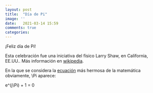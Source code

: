 ```yaml
---
layout: post
title:  "Día de Pi"
image: ''
date:   2021-03-14 15:59
comments: true
categories: 
---
```


¡Feliz día de Pi!

Esta celebración fue una iniciativa del físico Larry Shaw, en California, EE.UU.. Más información en
[wikipedia](https://en.wikipedia.org/wiki/Pi_Day).

En la que se considera la [ecuación](https://www.livescience.com/51399-eulers-identity.html) más hermosa de la matemática
obviamente, \Pi aparece: 

e^(j\Pi) + 1 = 0
